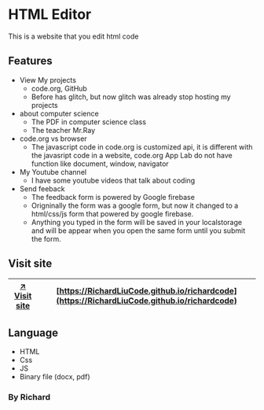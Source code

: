 # HTML Editor
This is a website that you edit html code
## Features
- View My projects
  - code.org, GitHub
  - Before has glitch, but now glitch was already stop hosting my projects
- about computer science
  - The PDF in computer science class
  - The teacher Mr.Ray
- code.org vs browser
  - The javascript code in code.org is customized api, it is different with the javasript code in a website, code.org App Lab do not have function like document, window, navigator
- My Youtube channel
  - I have some youtube videos that talk about coding
- Send feeback
   - The feedback form is powered by Google firebase
   - Origninally the form was a google form, but now it changed to a html/css/js form that powered by google firebase.
   - Anything you typed in the form will be saved in your localstorage and will be appear when you open the same form until you submit the form.
## Visit site
| [↗️ Visit site](https://RichardLiuCode.github.io/richardcode) | [https://RichardLiuCode.github.io/richardcode](https://RichardLiuCode.github.io/richardcode) |
|-|-|

## Language
- HTML 
- Css
- JS
- Binary file (docx, pdf)

### By Richard

